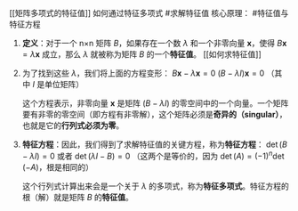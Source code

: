 [[矩阵多项式的特征值]]
如何通过特征多项式 #求解特征值
核心原理： #特征值与特征方程 
1.  **定义**：对于一个 n×n 矩阵 $B$，如果存在一个数 $\lambda$ 和一个非零向量 $\mathbf{x}$，使得 $B\mathbf{x} = \lambda\mathbf{x}$ 成立，那么 $\lambda$ 就被称为矩阵 $B$ 的一个**特征值**。
[[如何求特征值]] 
2.  为了找到这些 $\lambda$，我们将上面的方程变形：
    $B\mathbf{x} - \lambda\mathbf{x} = 0$
    $(B - \lambda I)\mathbf{x} = 0$ （其中 $I$ 是单位矩阵）

    这个方程表示，非零向量 $\mathbf{x}$ 是矩阵 $(B - \lambda I)$ 的零空间中的一个向量。一个矩阵要有非零的零空间（即方程有非零解），这个矩阵必须是**奇异的（singular）**，也就是它的**行列式必须为零**。

3.  **特征方程**：因此，我们得到了求解特征值的关键方程，称为**特征方程**：
    $\det(B - \lambda I) = 0$
    或者
    $\det(\lambda I - B) = 0$ （这两个是等价的，因为 $\det(A) = (-1)^n \det(-A)$，根是相同的）

    这个行列式计算出来会是一个关于 $\lambda$ 的多项式，称为**特征多项式**。特征方程的根（解）就是矩阵 $B$ 的**特征值**。
